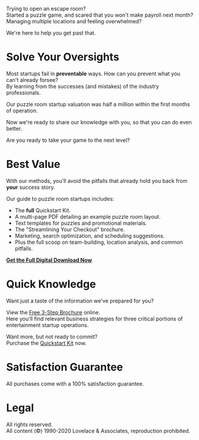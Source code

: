 Trying to open an escape room?  
Started a puzzle game, and scared that you won't make payroll next month?  
Managing multiple locations and feeling overwhelmed?

We're here to help you get past that.

# Solve Your Oversights
Most startups fail in **preventable** ways.
How can you prevent what you can't already forsee?  
By learning from the successes (and mistakes) of the industry professionals.

Our puzzle room startup valuation was half a million within the first months of operation.  

Now we're ready to share our knowledge with you, so that you can do even better.  

Are you ready to take your game to the next level?

# Best Value
With our methods, you'll avoid the pitfalls that already hold you back from **your** success story.

Our guide to puzzle room startups includes:
- The **full** Quickstart Kit.  
- A multi-page PDF detailing an example puzzle room layout.  
- Text templates for puzzles and promotional materials.  
- The "Streamlining Your Checkout" brochure.  
- Marketing, search optimization, and scheduling suggestions.  
- Plus the full scoop on team-building, location analysis, and common pitfalls.

**[Get the Full Digital Download Now](/buy)**


# Quick Knowledge
Want just a taste of the information we've prepared for you?  

View the [Free 3-Step Brochure](/free) online.  
Here you'll find relevant business strategies for three critical portions of entertainment startup operations.

Want more, but not ready to commit?  
Purchase the [Quickstart Kit](/buy#quickstart) now.  

# Satisfaction Guarantee
All purchases come with a 100% satisfaction guarantee.  

# Legal
All rights reserved.  
All content (&copy;) 1990-2020 Lovelace & Associates, reproduction prohibited.
